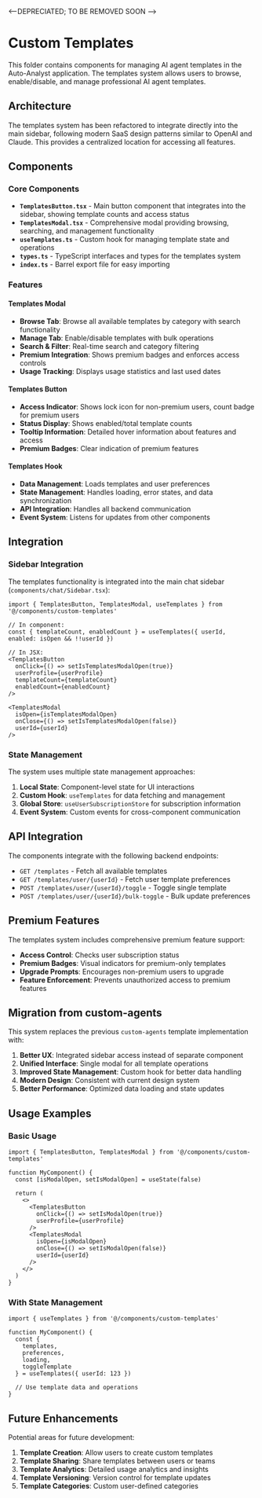 <--DEPRECIATED; TO BE REMOVED SOON -->

# Custom Templates

This folder contains components for managing AI agent templates in the Auto-Analyst application. The templates system allows users to browse, enable/disable, and manage professional AI agent templates.

## Architecture

The templates system has been refactored to integrate directly into the main sidebar, following modern SaaS design patterns similar to OpenAI and Claude. This provides a centralized location for accessing all features.

## Components

### Core Components

- **`TemplatesButton.tsx`** - Main button component that integrates into the sidebar, showing template counts and access status
- **`TemplatesModal.tsx`** - Comprehensive modal providing browsing, searching, and management functionality
- **`useTemplates.ts`** - Custom hook for managing template state and operations
- **`types.ts`** - TypeScript interfaces and types for the templates system
- **`index.ts`** - Barrel export file for easy importing

### Features

#### Templates Modal
- **Browse Tab**: Browse all available templates by category with search functionality
- **Manage Tab**: Enable/disable templates with bulk operations
- **Search & Filter**: Real-time search and category filtering
- **Premium Integration**: Shows premium badges and enforces access controls
- **Usage Tracking**: Displays usage statistics and last used dates

#### Templates Button
- **Access Indicator**: Shows lock icon for non-premium users, count badge for premium users
- **Status Display**: Shows enabled/total template counts
- **Tooltip Information**: Detailed hover information about features and access
- **Premium Badges**: Clear indication of premium features

#### Templates Hook
- **Data Management**: Loads templates and user preferences
- **State Management**: Handles loading, error states, and data synchronization
- **API Integration**: Handles all backend communication
- **Event System**: Listens for updates from other components

## Integration

### Sidebar Integration

The templates functionality is integrated into the main chat sidebar (`components/chat/Sidebar.tsx`):

```tsx
import { TemplatesButton, TemplatesModal, useTemplates } from '@/components/custom-templates'

// In component:
const { templateCount, enabledCount } = useTemplates({ userId, enabled: isOpen && !!userId })

// In JSX:
<TemplatesButton
  onClick={() => setIsTemplatesModalOpen(true)}
  userProfile={userProfile}
  templateCount={templateCount}
  enabledCount={enabledCount}
/>

<TemplatesModal
  isOpen={isTemplatesModalOpen}
  onClose={() => setIsTemplatesModalOpen(false)}
  userId={userId}
/>
```

### State Management

The system uses multiple state management approaches:

1. **Local State**: Component-level state for UI interactions
2. **Custom Hook**: `useTemplates` for data fetching and management
3. **Global Store**: `useUserSubscriptionStore` for subscription information
4. **Event System**: Custom events for cross-component communication

## API Integration

The components integrate with the following backend endpoints:

- `GET /templates` - Fetch all available templates
- `GET /templates/user/{userId}` - Fetch user template preferences
- `POST /templates/user/{userId}/toggle` - Toggle single template
- `POST /templates/user/{userId}/bulk-toggle` - Bulk update preferences

## Premium Features

The templates system includes comprehensive premium feature support:

- **Access Control**: Checks user subscription status
- **Premium Badges**: Visual indicators for premium-only templates
- **Upgrade Prompts**: Encourages non-premium users to upgrade
- **Feature Enforcement**: Prevents unauthorized access to premium features

## Migration from custom-agents

This system replaces the previous `custom-agents` template implementation with:

1. **Better UX**: Integrated sidebar access instead of separate component
2. **Unified Interface**: Single modal for all template operations
3. **Improved State Management**: Custom hook for better data handling
4. **Modern Design**: Consistent with current design system
5. **Better Performance**: Optimized data loading and state updates

## Usage Examples

### Basic Usage
```tsx
import { TemplatesButton, TemplatesModal } from '@/components/custom-templates'

function MyComponent() {
  const [isModalOpen, setIsModalOpen] = useState(false)
  
  return (
    <>
      <TemplatesButton
        onClick={() => setIsModalOpen(true)}
        userProfile={userProfile}
      />
      <TemplatesModal
        isOpen={isModalOpen}
        onClose={() => setIsModalOpen(false)}
        userId={userId}
      />
    </>
  )
}
```

### With State Management
```tsx
import { useTemplates } from '@/components/custom-templates'

function MyComponent() {
  const { 
    templates, 
    preferences, 
    loading, 
    toggleTemplate 
  } = useTemplates({ userId: 123 })
  
  // Use template data and operations
}
```

## Future Enhancements

Potential areas for future development:

1. **Template Creation**: Allow users to create custom templates
2. **Template Sharing**: Share templates between users or teams
3. **Template Analytics**: Detailed usage analytics and insights
4. **Template Versioning**: Version control for template updates
5. **Template Categories**: Custom user-defined categories 